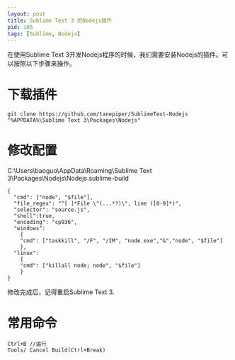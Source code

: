 ```yaml
---
layout: post
title: Sublime Text 3 的Nodejs插件
pid: 105
tags: [Sublime, Nodejs]
---
```


在使用Sublime Text 3开发Nodejs程序的时候，我们需要安装Nodejs的插件。可以按照以下步骤来操作。

# 下载插件

	git clone https://github.com/tanepiper/SublimeText-Nodejs "%APPDATA%\Sublime Text 3\Packages\Nodejs"

# 修改配置
C:\Users\baoguo\AppData\Roaming\Sublime Text 3\Packages\Nodejs\Nodejs.sublime-build

	{
	  "cmd": ["node", "$file"],
	  "file_regex": "^[ ]*File \"(...*?)\", line ([0-9]*)",
	  "selector": "source.js",
	  "shell":true,
	  "encoding": "cp936",
	  "windows":
	    {
		"cmd": ["taskkill", "/F", "/IM", "node.exe","&","node", "$file"]  
	    },
	  "linux":
	    {
		"cmd": ["killall node; node", "$file"]
	    }
	}

修改完成后，记得重启Sublime Text 3.

# 常用命令

	Ctrl+B //运行
	Tools/ Cancel Build(Ctrl+Break)
